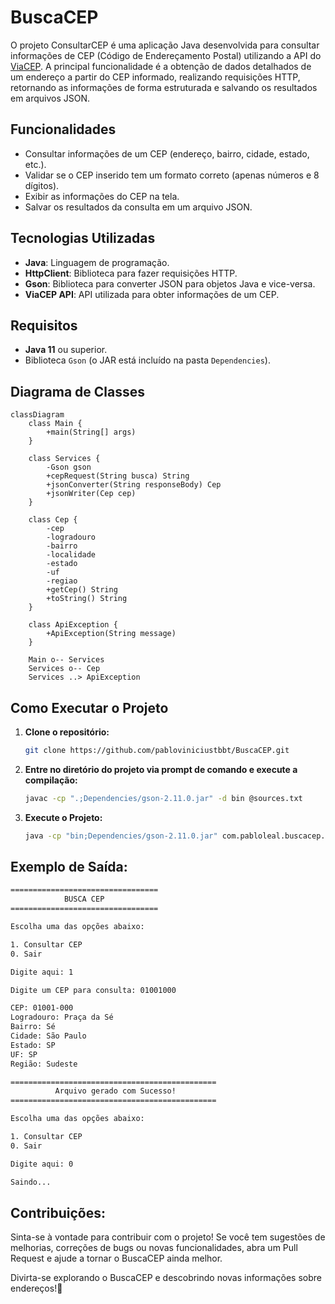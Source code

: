 # BuscaCEP

O projeto ConsultarCEP é uma aplicação Java desenvolvida para consultar informações de CEP (Código de Endereçamento Postal) utilizando a API do [ViaCEP](https://viacep.com.br/). A principal funcionalidade é a obtenção de dados detalhados de um endereço a partir do CEP informado, realizando requisições HTTP, retornando as informações de forma estruturada e salvando os resultados em arquivos JSON.

## Funcionalidades

- Consultar informações de um CEP (endereço, bairro, cidade, estado, etc.).
- Validar se o CEP inserido tem um formato correto (apenas números e 8 dígitos).
- Exibir as informações do CEP na tela.
- Salvar os resultados da consulta em um arquivo JSON.

## Tecnologias Utilizadas

- **Java**: Linguagem de programação.
- **HttpClient**: Biblioteca para fazer requisições HTTP.
- **Gson**: Biblioteca para converter JSON para objetos Java e vice-versa.
- **ViaCEP API**: API utilizada para obter informações de um CEP.

## Requisitos

- **Java 11** ou superior.
- Biblioteca `Gson` (o JAR está incluído na pasta `Dependencies`).

## Diagrama de Classes

```mermaid
classDiagram
    class Main {
        +main(String[] args)
    }

    class Services {
        -Gson gson
        +cepRequest(String busca) String
        +jsonConverter(String responseBody) Cep
        +jsonWriter(Cep cep)
    }

    class Cep {
        -cep
        -logradouro
        -bairro
        -localidade
        -estado
        -uf
        -regiao
        +getCep() String
        +toString() String
    }

    class ApiException {
        +ApiException(String message)
    }

    Main o-- Services
    Services o-- Cep
    Services ..> ApiException
```

## Como Executar o Projeto

1. **Clone o repositório:**
   ```bash
   git clone https://github.com/pabloviniciustbbt/BuscaCEP.git
   ```
2. **Entre no diretório do projeto via prompt de comando e execute a compilação:**
   ```bash
   javac -cp ".;Dependencies/gson-2.11.0.jar" -d bin @sources.txt
   ````
3. **Execute o Projeto:**
   ```bash
   java -cp "bin;Dependencies/gson-2.11.0.jar" com.pabloleal.buscacep.Main
   ```
   

## Exemplo de Saída:

```bash
=================================
            BUSCA CEP    
=================================

Escolha uma das opções abaixo:

1. Consultar CEP
0. Sair

Digite aqui: 1

Digite um CEP para consulta: 01001000

CEP: 01001-000
Logradouro: Praça da Sé
Bairro: Sé
Cidade: São Paulo
Estado: SP
UF: SP
Região: Sudeste

==============================================
          Arquivo gerado com Sucesso!
==============================================

Escolha uma das opções abaixo:

1. Consultar CEP
0. Sair

Digite aqui: 0

Saindo...
```

## Contribuições:

Sinta-se à vontade para contribuir com o projeto! Se você tem sugestões de melhorias, correções de bugs ou novas funcionalidades, abra um Pull Request e ajude a tornar o BuscaCEP ainda melhor.

Divirta-se explorando o BuscaCEP e descobrindo novas informações sobre endereços!📍
